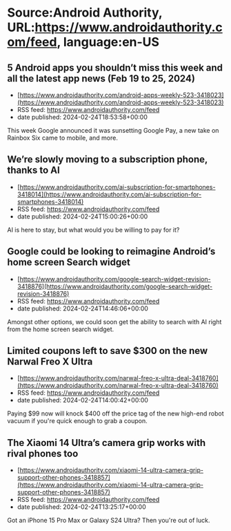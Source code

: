 # Source:Android Authority, URL:https://www.androidauthority.com/feed, language:en-US

## 5 Android apps you shouldn’t miss this week and all the latest app news (Feb 19 to 25, 2024)
 - [https://www.androidauthority.com/android-apps-weekly-523-3418023](https://www.androidauthority.com/android-apps-weekly-523-3418023)
 - RSS feed: https://www.androidauthority.com/feed
 - date published: 2024-02-24T18:53:58+00:00

This week Google announced it was sunsetting Google Pay, a new take on Rainbox Six came to mobile, and more.

## We’re slowly moving to a subscription phone, thanks to AI
 - [https://www.androidauthority.com/ai-subscription-for-smartphones-3418014](https://www.androidauthority.com/ai-subscription-for-smartphones-3418014)
 - RSS feed: https://www.androidauthority.com/feed
 - date published: 2024-02-24T15:00:26+00:00

AI is here to stay, but what would you be willing to pay for it?

## Google could be looking to reimagine Android’s home screen Search widget
 - [https://www.androidauthority.com/google-search-widget-revision-3418876](https://www.androidauthority.com/google-search-widget-revision-3418876)
 - RSS feed: https://www.androidauthority.com/feed
 - date published: 2024-02-24T14:46:06+00:00

Amongst other options, we could soon get the ability to search with AI right from the home screen search widget.

## Limited coupons left to save $300 on the new Narwal Freo X Ultra
 - [https://www.androidauthority.com/narwal-freo-x-ultra-deal-3418760](https://www.androidauthority.com/narwal-freo-x-ultra-deal-3418760)
 - RSS feed: https://www.androidauthority.com/feed
 - date published: 2024-02-24T14:00:42+00:00

Paying $99 now will knock $400 off the price tag of the new high-end robot vacuum if you're quick enough to grab a coupon.

## The Xiaomi 14 Ultra’s camera grip works with rival phones too
 - [https://www.androidauthority.com/xiaomi-14-ultra-camera-grip-support-other-phones-3418857](https://www.androidauthority.com/xiaomi-14-ultra-camera-grip-support-other-phones-3418857)
 - RSS feed: https://www.androidauthority.com/feed
 - date published: 2024-02-24T13:25:17+00:00

Got an iPhone 15 Pro Max or Galaxy S24 Ultra? Then you're out of luck.

